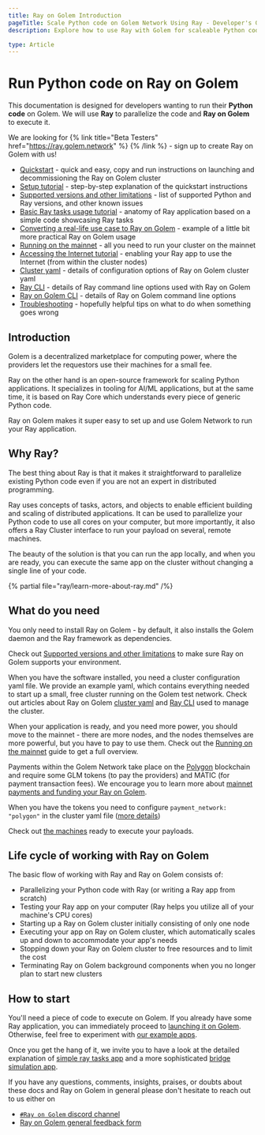 ```yaml
---
title: Ray on Golem Introduction
pageTitle: Scale Python code on Golem Network Using Ray - Developer's Guide
description: Explore how to use Ray with Golem for scaleable Python code execution. Quickstarts, tutorials, and troubleshooting tips for developers.

type: Article
---
```


# Run Python code on Ray on Golem

This documentation is designed for developers wanting to run their **Python code** on Golem.
We will use **Ray** to parallelize the code and **Ray on Golem** to execute it.

We are looking for {% link title="Beta Testers" href="https://ray.golem.network" %} {% /link %} - sign up to create Ray on Golem with us!

- [Quickstart](/docs/en/creators/ray/quickstart) - quick and easy, copy and run instructions on launching and decommissioning the Ray on Golem cluster
- [Setup tutorial](/docs/en/creators/ray/setup-tutorial) - step-by-step explanation of the quickstart instructions
- [Supported versions and other limitations](/docs/en/creators/ray/supported-versions-and-other-limitations) - list of supported Python and Ray versions, and other known issues
- [Basic Ray tasks usage tutorial](/docs/en/creators/ray/basic-ray-tasks-usage-tutorial) - anatomy of Ray application based on a simple code showcasing Ray tasks
- [Converting a real-life use case to Ray on Golem](/docs/en/creators/ray/conversion-to-ray-on-golem-tutorial) - example of a little bit more practical Ray on Golem usage
- [Running on the mainnet](/docs/en/creators/ray/mainnet) - all you need to run your cluster on the mainnet
- [Accessing the Internet tutorial](/docs/en/creators/ray/outbound) - enabling your Ray app to use the Internet (from within the cluster nodes)
- [Cluster yaml](/docs/en/creators/ray/cluster-yaml) - details of configuration options of Ray on Golem cluster yaml
- [Ray CLI](/docs/en/creators/ray/ray-cli) - details of Ray command line options used with Ray on Golem
- [Ray on Golem CLI](/docs/en/creators/ray/ray-on-golem-cli) - details of Ray on Golem command line options
- [Troubleshooting](/docs/en/creators/ray/troubleshooting) - hopefully helpful tips on what to do when something goes wrong

## Introduction

Golem is a decentralized marketplace for computing power, where the providers let the requestors use their machines for a small fee.

Ray on the other hand is an open-source framework for scaling Python applications.
It specializes in tooling for AI/ML applications, but at the same time, it is based on Ray Core which understands every piece of generic Python code.

Ray on Golem makes it super easy to set up and use Golem Network to run your Ray application.

## Why Ray?

The best thing about Ray is that it makes it straightforward to parallelize existing Python code even if you are not an expert in distributed programming.

Ray uses concepts of tasks, actors, and objects to enable efficient building and scaling of distributed applications.
It can be used to parallelize your Python code to use all cores on your computer, but more importantly, it also offers a Ray Cluster interface to run your payload on several, remote machines.

The beauty of the solution is that you can run the app locally, and when you are ready, you can execute the same app on the cluster without changing a single line of your code.

{% partial file="ray/learn-more-about-ray.md" /%}

## What do you need

You only need to install Ray on Golem - by default, it also installs the Golem daemon and the Ray framework as dependencies.

Check out [Supported versions and other limitations](/docs/en/creators/ray/supported-versions-and-other-limitations) to make sure Ray on Golem supports your environment.

When you have the software installed, you need a cluster configuration yaml file.
We provide an example yaml, which contains everything needed to start up a small, free cluster running on the Golem test network.
Check out articles about Ray on Golem [cluster yaml](/docs/en/creators/ray/cluster-yaml) and [Ray CLI](/docs/en/creators/ray/ray-cli) used to manage the cluster.

When your application is ready, and you need more power, you should move to the mainnet - there are more nodes, and the nodes themselves are more powerful, but you have to pay to use them.
Check out the [Running on the mainnet](/docs/en/creators/ray/mainnet) guide to get a full overview.

Payments within the Golem Network take place on the [Polygon](https://polygon.technology) blockchain and require some GLM tokens (to pay the providers) and MATIC (for payment transaction fees).
We encourage you to learn more about [mainnet payments and funding your Ray on Golem](/docs/en/creators/javascript/guides/switching-to-mainnet).

When you have the tokens you need to configure `payment_network: "polygon"` in the cluster yaml file ([more details](/docs/en/creators/ray/cluster-yaml#network))

Check out [the machines](https://stats.golem.network/network/providers/online) ready to execute your payloads.

## Life cycle of working with Ray on Golem

The basic flow of working with Ray and Ray on Golem consists of:

- Parallelizing your Python code with Ray (or writing a Ray app from scratch)
- Testing your Ray app on your computer (Ray helps you utilize all of your machine's CPU cores)
- Starting up a Ray on Golem cluster initially consisting of only one node
- Executing your app on Ray on Golem cluster, which automatically scales up and down to accommodate your app's needs
- Stopping down your Ray on Golem cluster to free resources and to limit the cost
- Terminating Ray on Golem background components when you no longer plan to start new clusters

## How to start

You'll need a piece of code to execute on Golem. If you already have some Ray application, you can immediately proceed to [launching it on Golem](/docs/en/creators/ray/setup-tutorial).
Otherwise, feel free to experiment with [our example apps](https://github.com/golemfactory/ray-on-golem/tree/main/examples).

Once you get the hang of it, we invite you to have a look at the detailed explanation of [simple ray tasks app](/docs/en/creators/ray/basic-ray-tasks-usage-tutorial) and a more sophisticated [bridge simulation app](/docs/en/creators/ray/conversion-to-ray-on-golem-tutorial).

If you have any questions, comments, insights, praises, or doubts about these docs and Ray on Golem in general please don't hesitate to reach out to us either on

- [`#Ray on Golem` discord channel](https://chat.golem.network/)
- [Ray on Golem general feedback form](https://qkjx8blh5hm.typeform.com/to/GtaCVz0b)
